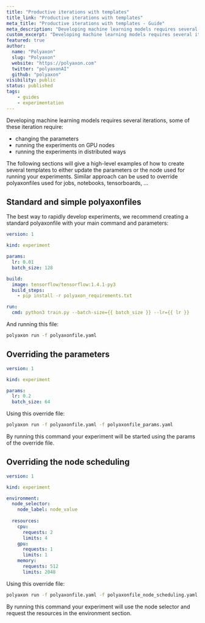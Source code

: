 ```yaml
---
title: "Productive iterations with templates"
title_link: "Productive iterations with templates"
meta_title: "Productive iterations with templates - Guide"
meta_description: "Developing machine learning models requires several iterations, Polyaxon users can create several templates to run faster iterations."
custom_excerpt: "Developing machine learning models requires several iterations, Polyaxon users can create several templates to easily update the node scheduling or parameters."
featured: true
author:
  name: "Polyaxon"
  slug: "Polyaxon"
  website: "https://polyaxon.com"
  twitter: "polyaxonAI"
  github: "polyaxon"
visibility: public
status: published
tags:
    - guides
    - experimentation
---
```


Developing machine learning models requires several iterations, some of these iteration require:
 * changing the parameters
 * running the experiments on GPU nodes
 * running the experiments in distributed ways

The following sections will give a high-level examples of how to create several templates to either update the parameters or the node used for running your experiments. 
Similar approach can be used to override polyaxonfiles used for jobs, notebooks, tensorboards, ... 

## Standard and simple polyaxonfiles

The best way to rapidly develop experiments, we recommend creating a standard polyaxonfile with your main command and parameters:

```yaml
version: 1

kind: experiment

params:
  lr: 0.01
  batch_size: 128

build:
  image: tensorflow/tensorflow:1.4.1-py3
  build_steps:
    - pip install -r polyaxon_requirements.txt

run:
  cmd: python3 train.py --batch-size={{ batch_size }} --lr={{ lr }}
```

And running this file:

```bash
polyaxon run -f polyaxonfile.yaml
```

## Overriding the parameters

```yaml
version: 1

kind: experiment

params:
  lr: 0.2
  batch_size: 64
```

Using this override file:

```bash
polyaxon run -f polyaxonfile.yaml -f polyaxonfile_params.yaml
```

By running this command your experiment will be started using the params of the override file.

## Overriding the node scheduling


```yaml
version: 1

kind: experiment

environment:
  node_selector:
    node_label: node_value
  
  resources:
    cpu:
      requests: 2
      limits: 4
    gpu:
      requests: 1
      limits: 1
    memory:
      requests: 512
      limits: 2048
```

Using this override file:

```bash
polyaxon run -f polyaxonfile.yaml -f polyaxonfile_node_scheduling.yaml
```

By running this command your experiment will use the node selector and request the resources in the environment section.
